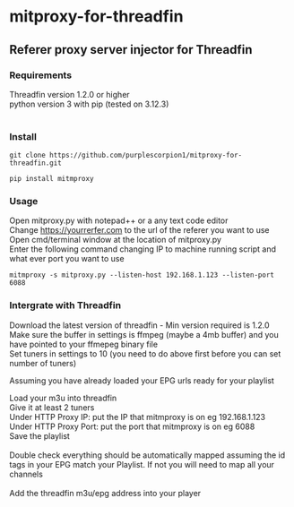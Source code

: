 # mitproxy-for-threadfin
## Referer proxy server injector for Threadfin

### Requirements
Threadfin version 1.2.0 or higher <br>
python version 3 with pip (tested on 3.12.3) <br>
<br>
### Install
```
git clone https://github.com/purplescorpion1/mitproxy-for-threadfin.git
``` 
```
pip install mitmproxy
```

### Usage
Open mitproxy.py with notepad++ or a any text code editor <br>
Change https://yourrerfer.com to the url of the referer you want to use <br>
Open cmd/terminal window at the location of mitproxy.py <br>
Enter the following command changing IP to machine running script and what ever port you want to use
```
mitmproxy -s mitproxy.py --listen-host 192.168.1.123 --listen-port 6088
```

### Intergrate with Threadfin

Download the latest version of threadfin - Min version required is 1.2.0 <br>
Make sure the buffer in settings is ffmpeg (maybe a 4mb buffer) and you have pointed to your ffmepeg binary file <br>
Set tuners in settings to 10 (you need to do above first before you can set number of tuners) <br>

Assuming you have already loaded your EPG urls ready for your playlist <br>

Load your m3u into threadfin <br>
Give it at least 2 tuners <br>
Under HTTP Proxy IP: put the IP that mitmproxy is on eg 192.168.1.123 <br>
Under HTTP Proxy Port: put the port that mitmproxy is on eg 6088 <br>
Save the playlist <br>
<br>
Double check everything should be automatically mapped assuming the id tags in your EPG match your Playlist. If not you will need to map all your channels <br>
<br>
Add the threadfin m3u/epg address into your player
